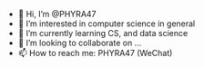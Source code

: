 - 👋 Hi, I’m @PHYRA47
- 👀 I’m interested in computer science in general
- 🌱 I’m currently learning CS, and data science
- 💞️ I’m looking to collaborate on ...
- 📫 How to reach me: PHYRA47 (WeChat)

<!---
PHYRA47/PHYRA47 is a ✨ special ✨ repository because its `README.md` (this file) appears on your GitHub profile.
You can click the Preview link to take a look at your changes.
--->
